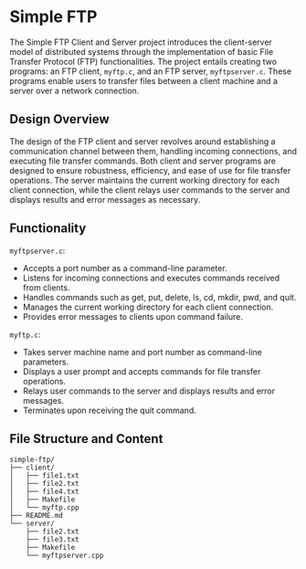 # Simple FTP
The Simple FTP Client and Server project introduces the client-server model of distributed systems through the implementation of basic File Transfer Protocol (FTP) functionalities. The project entails creating two programs: an FTP client, `myftp.c`, and an FTP server, `myftpserver.c`. These programs enable users to transfer files between a client machine and a server over a network connection.

## Design Overview
The design of the FTP client and server revolves around establishing a communication channel between them, handling incoming connections, and executing file transfer commands. Both client and server programs are designed to ensure robustness, efficiency, and ease of use for file transfer operations. The server maintains the current working directory for each client connection, while the client relays user commands to the server and displays results and error messages as necessary.

## Functionality
`myftpserver.c`:
- Accepts a port number as a command-line parameter.
- Listens for incoming connections and executes commands received from clients.
- Handles commands such as get, put, delete, ls, cd, mkdir, pwd, and quit.
- Manages the current working directory for each client connection.
- Provides error messages to clients upon command failure.

`myftp.c`:
- Takes server machine name and port number as command-line parameters.
- Displays a user prompt and accepts commands for file transfer operations.
- Relays user commands to the server and displays results and error messages.
- Terminates upon receiving the quit command.

## File Structure and Content
```
simple-ftp/
├── client/
│   ├── file1.txt
│   ├── file2.txt
│   ├── file4.txt
│   ├── Makefile
│   └── myftp.cpp
├── README.md
└── server/
    ├── file2.txt
    ├── file3.txt
    ├── Makefile
    └── myftpserver.cpp
```